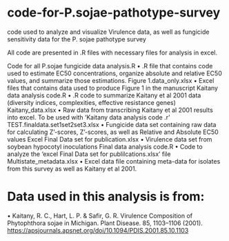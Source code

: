 # code-for-P.sojae-pathotype-survey
code used to analyze and visualize Virulence data, as well as fungicide sensitivity data for the P. sojae pathotype survey

All code are presented in .R files with necessary files for analysis in excel.

Code for all P.sojae fungicide data analysis.R
•	.R file that contains code used to estimate EC50 concentrations, organize absolute and relative EC50 values, and summarize those estimations.
Figure 1.data_only.xlsx
•	Excel files that contains data used to produce Figure 1 in the manuscript
Kaitany data analysis code.R
•	.R code to summarize Kaitany et al 2001 data (diversity indices, complexities, effective resistance genes)
Kaitany_data.xlsx
•	Raw data from transcribing Kaitany et al 2001 results into excel. To be used with ‘Kaitany data analysis code .r’
TEST.finaldata.set1set2set3.xlsx
•	Fungicide data set containing raw data for calculating Z’-scores, Z’-scores, as well as Relative and Absolute EC50 values
Excel Final Data set for publication.xlsx
•	Virulence data set from soybean hypocotyl inoculations
Final data analysis code.R
•	Code to analyze the ‘excel Final Data set for publilcations.xlsx’ file
Multistate_metadata.xlsx
•	Excel data file containing meta-data for isolates from this survey as well as Kaitany et al 2001.
# Data used in this analysis is from:
•	Kaitany, R. C., Hart, L. P. & Safir, G. R. Virulence Composition of Phytophthora sojae in Michigan. Plant Disease. 85, 1103–1106 (2001). https://apsjournals.apsnet.org/doi/10.1094/PDIS.2001.85.10.1103
